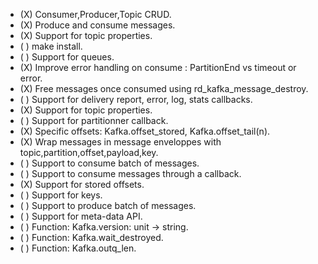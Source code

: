  - (X) Consumer,Producer,Topic CRUD.
 - (X) Produce and consume messages.
 - (X) Support for topic properties.
 - ( ) make install.
 - ( ) Support for queues.
 - (X) Improve error handling on consume : PartitionEnd vs timeout or error.
 - (X) Free messages once consumed using rd_kafka_message_destroy.
 - ( ) Support for delivery report, error, log, stats callbacks.
 - (X) Support for topic properties.
 - ( ) Support for partitionner callback.
 - (X) Specific offsets: Kafka.offset_stored, Kafka.offset_tail(n).
 - (X) Wrap messages in message enveloppes with topic,partition,offset,payload,key.
 - ( ) Support to consume batch of messages.
 - ( ) Support to consume messages through a callback.
 - (X) Support for stored offsets.
 - ( ) Support for keys.
 - ( ) Support to produce batch of messages.
 - ( ) Support for meta-data API.
 - ( ) Function: Kafka.version: unit -> string.
 - ( ) Function: Kafka.wait_destroyed.
 - ( ) Function: Kafka.outq_len.
